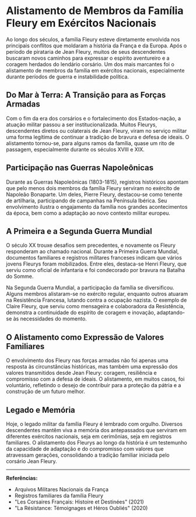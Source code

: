 # Alistamento de Membros da Família Fleury em Exércitos Nacionais

Ao longo dos séculos, a família Fleury esteve diretamente envolvida nos principais conflitos que moldaram a história da França e da Europa. Após o período de pirataria de Jean Fleury, muitos de seus descendentes buscaram novos caminhos para expressar o espírito aventureiro e a coragem herdados do lendário corsário. Um dos mais marcantes foi o alistamento de membros da família em exércitos nacionais, especialmente durante períodos de guerra e instabilidade política.

## Do Mar à Terra: A Transição para as Forças Armadas

Com o fim da era dos corsários e o fortalecimento dos Estados-nação, a atuação militar passou a ser institucionalizada. Muitos Fleurys, descendentes diretos ou colaterais de Jean Fleury, viram no serviço militar uma forma legítima de continuar a tradição de bravura e defesa de ideais. O alistamento tornou-se, para alguns ramos da família, quase um rito de passagem, especialmente durante os séculos XVIII e XIX.

## Participação nas Guerras Napoleônicas

Durante as Guerras Napoleônicas (1803-1815), registros históricos apontam que pelo menos dois membros da família Fleury serviram no exército de Napoleão Bonaparte. Um deles, Pierre Fleury, destacou-se como tenente de artilharia, participando de campanhas na Península Ibérica. Seu envolvimento ilustra o engajamento da família nos grandes acontecimentos da época, bem como a adaptação ao novo contexto militar europeu.

## A Primeira e a Segunda Guerra Mundial

O século XX trouxe desafios sem precedentes, e novamente os Fleury responderam ao chamado nacional. Durante a Primeira Guerra Mundial, documentos familiares e registros militares franceses indicam que vários jovens Fleurys foram mobilizados. Entre eles, destaca-se Henri Fleury, que serviu como oficial de infantaria e foi condecorado por bravura na Batalha do Somme.

Na Segunda Guerra Mundial, a participação da família se diversificou. Alguns membros alistaram-se no exército regular, enquanto outros atuaram na Resistência Francesa, lutando contra a ocupação nazista. O exemplo de Claire Fleury, que serviu como mensageira e colaboradora da Resistência, demonstra a continuidade do espírito de coragem e inovação, adaptando-se às necessidades do momento.

## O Alistamento como Expressão de Valores Familiares

O envolvimento dos Fleury nas forças armadas não foi apenas uma resposta às circunstâncias históricas, mas também uma expressão dos valores transmitidos desde Jean Fleury: coragem, resiliência e compromisso com a defesa de ideais. O alistamento, em muitos casos, foi voluntário, refletindo o desejo de contribuir para a proteção da pátria e a construção de um futuro melhor.

## Legado e Memória

Hoje, o legado militar da família Fleury é lembrado com orgulho. Diversos descendentes mantêm viva a memória dos antepassados que serviram em diferentes exércitos nacionais, seja em cerimônias, seja em registros familiares. O alistamento dos Fleurys ao longo da história é um testemunho da capacidade de adaptação e do compromisso com valores que atravessam gerações, consolidando a tradição familiar iniciada pelo corsário Jean Fleury.

---

**Referências:**
- Arquivos Militares Nacionais da França
- Registros familiares da família Fleury
- "Les Corsaires Français: Histoire et Destinées" (2021)
- "La Résistance: Témoignages et Héros Oubliés" (2020)